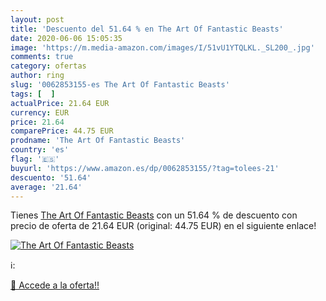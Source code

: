 ```yaml
---
layout: post
title: 'Descuento del 51.64 % en The Art Of Fantastic Beasts'
date: 2020-06-06 15:05:35
image: 'https://m.media-amazon.com/images/I/51vU1YTQLKL._SL200_.jpg'
comments: true
category: ofertas
author: ring
slug: '0062853155-es The Art Of Fantastic Beasts'
tags: [  ]
actualPrice: 21.64 EUR
currency: EUR
price: 21.64
comparePrice: 44.75 EUR
prodname: 'The Art Of Fantastic Beasts'
country: 'es'
flag: '🇪🇸'
buyurl: 'https://www.amazon.es/dp/0062853155/?tag=tolees-21'
descuento: '51.64'
average: '21.64'
---
```


Tienes [The Art Of Fantastic Beasts](https://www.amazon.es/dp/0062853155/?tag=tolees-21) con un 51.64 % de descuento con precio de oferta de 21.64 EUR (original: 44.75 EUR) en el siguiente enlace!

[![The Art Of Fantastic Beasts](https://m.media-amazon.com/images/I/51vU1YTQLKL._SL200_.jpg)](https://www.amazon.es/dp/0062853155/?tag=tolees-21)

ℹ️:


[🛒 Accede a la oferta!!](https://www.amazon.es/dp/0062853155/?tag=tolees-21)
